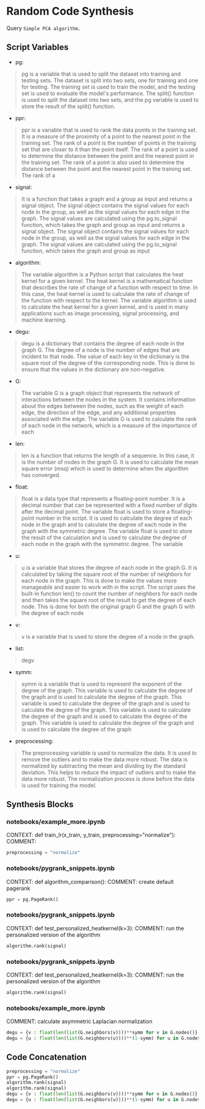 # Random Code Synthesis
Query `Simple PCA algorithm.`
## Script Variables
- pg:<br>
>pg is a variable that is used to split the dataset into training and testing sets. The dataset is split into two sets, one for training and one for testing. The training set is used to train the model, and the testing set is used to evaluate the model's performance. The split() function is used to split the dataset into two sets, and the pg variable is used to store the result of the split() function.
- ppr:<br>
>ppr is a variable that is used to rank the data points in the training set. It is a measure of the proximity of a point to the nearest point in the training set. The rank of a point is the number of points in the training set that are closer to it than the point itself. The rank of a point is used to determine the distance between the point and the nearest point in the training set. The rank of a point is also used to determine the distance between the point and the nearest point in the training set. The rank of a
- signal:<br>
>It is a function that takes a graph and a group as input and returns a signal object. The signal object contains the signal values for each node in the group, as well as the signal values for each edge in the graph. The signal values are calculated using the pg.to_signal function, which takes the graph and group as input and returns a signal object. The signal object contains the signal values for each node in the group, as well as the signal values for each edge in the graph. The signal values are calculated using the pg.to_signal function, which takes the graph and group as input
- algorithm:<br>
>The variable algorithm is a Python script that calculates the heat kernel for a given kernel. The heat kernel is a mathematical function that describes the rate of change of a function with respect to time. In this case, the heat kernel is used to calculate the rate of change of the function with respect to the kernel. The variable algorithm is used to calculate the heat kernel for a given kernel, and is used in many applications such as image processing, signal processing, and machine learning.
- degu:<br>
>degu is a dictionary that contains the degree of each node in the graph G. The degree of a node is the number of edges that are incident to that node. The value of each key in the dictionary is the square root of the degree of the corresponding node. This is done to ensure that the values in the dictionary are non-negative.
- G:<br>
>The variable G is a graph object that represents the network of interactions between the nodes in the system. It contains information about the edges between the nodes, such as the weight of each edge, the direction of the edge, and any additional properties associated with the edge. The variable G is used to calculate the rank of each node in the network, which is a measure of the importance of each
- len:<br>
>len is a function that returns the length of a sequence. In this case, it is the number of nodes in the graph G. It is used to calculate the mean square error (msq) which is used to determine when the algorithm has converged.
- float:<br>
>float is a data type that represents a floating-point number. It is a decimal number that can be represented with a fixed number of digits after the decimal point. The variable float is used to store a floating-point number in the script. It is used to calculate the degree of each node in the graph and to calculate the degree of each node in the graph with the symmetric degree. The variable float is used to store the result of the calculation and is used to calculate the degree of each node in the graph with the symmetric degree. The variable
- u:<br>
>u is a variable that stores the degree of each node in the graph G. It is calculated by taking the square root of the number of neighbors for each node in the graph. This is done to make the values more manageable and easier to work with in the script. The script uses the built-in function len() to count the number of neighbors for each node and then takes the square root of the result to get the degree of each node. This is done for both the original graph G and the graph G with the degree of each node
- v:<br>
>v is a variable that is used to store the degree of a node in the graph.
- list:<br>
>degv
- symm:<br>
>symm is a variable that is used to represent the exponent of the degree of the graph. This variable is used to calculate the degree of the graph and is used to calculate the degree of the graph. This variable is used to calculate the degree of the graph and is used to calculate the degree of the graph. This variable is used to calculate the degree of the graph and is used to calculate the degree of the graph. This variable is used to calculate the degree of the graph and is used to calculate the degree of the graph
- preprocessing:<br>
>The preprocessing variable is used to normalize the data. It is used to remove the outliers and to make the data more robust. The data is normalized by subtracting the mean and dividing by the standard deviation. This helps to reduce the impact of outliers and to make the data more robust. The normalization process is done before the data is used for training the model.
## Synthesis Blocks
### notebooks/example_more.ipynb
CONTEXT: def train_lr(x_train, y_train, preprocessing="normalize"): COMMENT:
```python
preprocessing = "normalize"
```

### notebooks/pygrank_snippets.ipynb
CONTEXT: def algorithm_comparison(): COMMENT: create default pagerank
```python
ppr = pg.PageRank()
```

### notebooks/pygrank_snippets.ipynb
CONTEXT: def test_personalized_heatkernel(k=3): COMMENT: run the personalized version of the algorithm
```python
algorithm.rank(signal)
```

### notebooks/pygrank_snippets.ipynb
CONTEXT: def test_personalized_heatkernel(k=3): COMMENT: run the personalized version of the algorithm
```python
algorithm.rank(signal)
```

### notebooks/example_more.ipynb
COMMENT: calculate asymmetric Laplacian normalization
```python
degu = {v : float(len(list(G.neighbors(v))))**symm for v in G.nodes()}
degu = {u : float(len(list(G.neighbors(u))))**(1-symm) for u in G.nodes()}
```

## Code Concatenation
```python
preprocessing = "normalize"
ppr = pg.PageRank()
algorithm.rank(signal)
algorithm.rank(signal)
degu = {v : float(len(list(G.neighbors(v))))**symm for v in G.nodes()}
degu = {u : float(len(list(G.neighbors(u))))**(1-symm) for u in G.nodes()}
```
